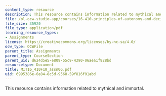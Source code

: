 ```yaml
---
content_type: resource
description: This resource contains information related to mythical and immortal.
file: /ol-ocw-studio-app/courses/16-410-principles-of-autonomy-and-decision-making-fall-2010/6995386e6e848c5d956859f816f01abd_MIT16_410F10_assn06.pdf
file_size: 35920
file_type: application/pdf
learning_resource_types:
- Assignments
license: https://creativecommons.org/licenses/by-nc-sa/4.0/
ocw_type: OCWFile
parent_title: Assignments
parent_type: CourseSection
parent_uid: d624d5e5-e809-55c9-4390-06aea1f928bd
resourcetype: Document
title: MIT16_410F10_assn06.pdf
uid: 6995386e-6e84-8c5d-9568-59f816f01abd
---
```

This resource contains information related to mythical and immortal.
